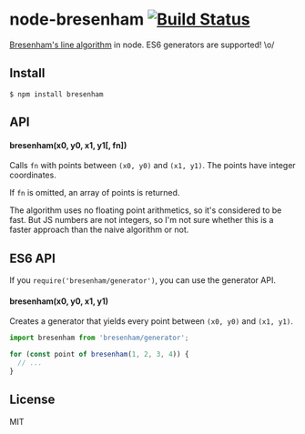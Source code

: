 # node-bresenham [![Build Status](https://travis-ci.org/madbence/node-bresenham.svg?branch=master)](https://travis-ci.org/madbence/node-bresenham)

[Bresenham's line algorithm](http://en.wikipedia.org/wiki/Bresenham%27s_line_algorithm)
in node. ES6 generators are supported! \o/

## Install

```
$ npm install bresenham
```

## API

#### bresenham(x0, y0, x1, y1[, fn])

Calls `fn` with points between `(x0, y0)` and `(x1, y1)`.
The points have integer coordinates.

If `fn` is omitted, an array of points is returned.

The algorithm uses no floating point arithmetics,
so it's considered to be fast. But JS numbers are not
integers, so I'm not sure whether this is a faster
approach than the naive algorithm or not.

## ES6 API

If you `require('bresenham/generator')`, you can use the generator API.

#### bresenham(x0, y0, x1, y1)

Creates a generator that yields every point between `(x0, y0)` and `(x1, y1)`.

```js
import bresenham from 'bresenham/generator';

for (const point of bresenham(1, 2, 3, 4)) {
  // ...
}
```

## License

MIT

